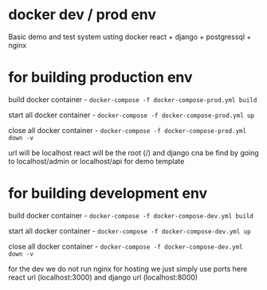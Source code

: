 # docker dev / prod env

Basic demo and test system usting docker react + django + postgressql + nginx


# for building production env 

build docker container - `docker-compose -f docker-compose-prod.yml build`

start all docker container - `docker-compose -f docker-compose-prod.yml up`

close all docker container  - `docker-compose -f docker-compose-prod.yml down -v`

url will be localhost react will be the root (/) and django cna be find by going to localhost/admin or localhost/api for demo template

# for building development env 

build docker container - `docker-compose -f docker-compose-dev.yml build`

start all docker container - `docker-compose -f docker-compose-dev.yml up`

close all docker container - `docker-compose -f docker-compose-dev.yml down -v`

for the dev we do not run nginx for hosting we just simply use ports here react url (localhost:3000) and django url (localhost:8000) 
